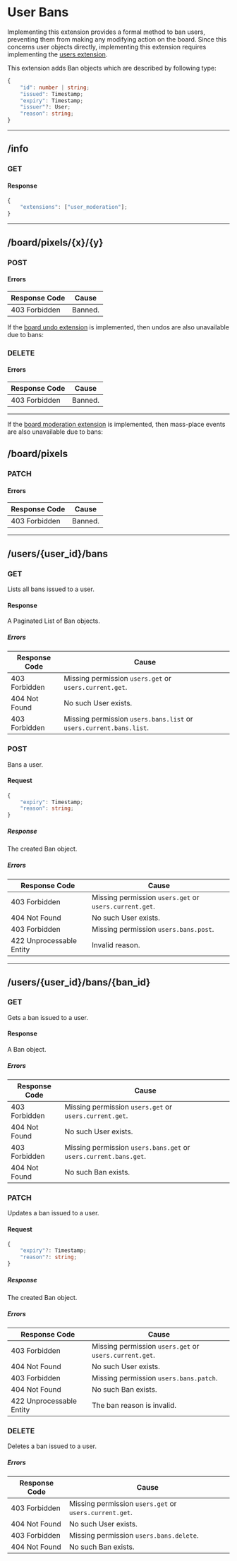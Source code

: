 User Bans
=========
Implementing this extension provides a formal method to ban users, preventing them from making any modifying action on the board.
Since this concerns user objects directly, implementing this extension requires implementing the [users extension](./users.md).

This extension adds Ban objects which are described by following type:
```typescript
{
	"id": number | string;
	"issued": Timestamp;
	"expiry": Timestamp;
	"issuer"?: User;
	"reason": string;
}
```

--------------------------------------------------------------------------------

## /info
### GET
#### Response
```typescript
{
	"extensions": ["user_moderation"];
}
```

--------------------------------------------------------------------------------

## /board/pixels/{x}/{y}
### POST
#### Errors
| Response Code | Cause   |
|---------------|---------|
| 403 Forbidden | Banned. |

If the [board undo extension](./board_undo.md) is implemented, then undos are also unavailable due to bans:
### DELETE
#### Errors
| Response Code | Cause   |
|---------------|---------|
| 403 Forbidden | Banned. |

--------------------------------------------------------------------------------

If the [board moderation extension](./board_undo.md) is implemented, then mass-place events are also unavailable due to bans:
## /board/pixels
### PATCH
#### Errors
| Response Code | Cause   |
|---------------|---------|
| 403 Forbidden | Banned. |

--------------------------------------------------------------------------------

## /users/{user_id}/bans
### GET
Lists all bans issued to a user.
#### Response
A Paginated List of Ban objects.
##### Errors
| Response Code | Cause                                                              |
|---------------|--------------------------------------------------------------------|
| 403 Forbidden | Missing permission `users.get` or `users.current.get`.             |
| 404 Not Found | No such User exists.                                               |
| 403 Forbidden | Missing permission `users.bans.list` or `users.current.bans.list`. |

### POST
Bans a user.
#### Request
```typescript
{
	"expiry": Timestamp;
	"reason": string;
}
```
##### Response
The created Ban object.
##### Errors
| Response Code            | Cause                                                  |
|--------------------------|--------------------------------------------------------|
| 403 Forbidden            | Missing permission `users.get` or `users.current.get`. |
| 404 Not Found            | No such User exists.                                   |
| 403 Forbidden            | Missing permission `users.bans.post`.                  |
| 422 Unprocessable Entity | Invalid reason.                                        |

--------------------------------------------------------------------------------

## /users/{user_id}/bans/{ban_id}
### GET
Gets a ban issued to a user.
#### Response
A Ban object.
##### Errors
| Response Code | Cause                                                            |
|---------------|------------------------------------------------------------------|
| 403 Forbidden | Missing permission `users.get` or `users.current.get`.           |
| 404 Not Found | No such User exists.                                             |
| 403 Forbidden | Missing permission `users.bans.get` or `users.current.bans.get`. |
| 404 Not Found | No such Ban exists.                                              |

### PATCH
Updates a ban issued to a user.
#### Request
```typescript
{
	"expiry"?: Timestamp;
	"reason"?: string;
}
```
##### Response
The created Ban object.
##### Errors
| Response Code            | Cause                                                  |
|--------------------------|--------------------------------------------------------|
| 403 Forbidden            | Missing permission `users.get` or `users.current.get`. |
| 404 Not Found            | No such User exists.                                   |
| 403 Forbidden            | Missing permission `users.bans.patch`.                 |
| 404 Not Found            | No such Ban exists.                                    |
| 422 Unprocessable Entity | The ban reason is invalid.                             |

### DELETE
Deletes a ban issued to a user.
##### Errors
| Response Code | Cause                                                  |
|---------------|--------------------------------------------------------|
| 403 Forbidden | Missing permission `users.get` or `users.current.get`. |
| 404 Not Found | No such User exists.                                   |
| 403 Forbidden | Missing permission `users.bans.delete`.                |
| 404 Not Found | No such Ban exists.                                    |
